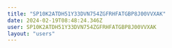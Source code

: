 ```yaml
---
title: "SP10K2ATDH51Y33DVN754ZGFRHFATGBP8J00VVXAK"
date: 2024-02-19T08:48:24.346Z
user: SP10K2ATDH51Y33DVN754ZGFRHFATGBP8J00VVXAK
layout: "users"
---
```

    